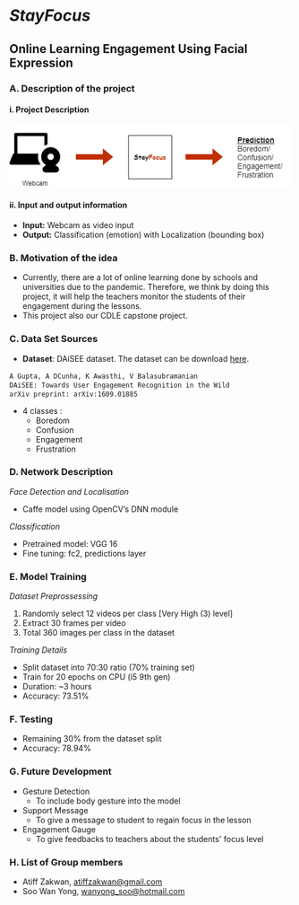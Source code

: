 # _**StayFocus**_

## Online Learning Engagement Using Facial Expression

### A. Description of the project

#### i. Project Description
![Diagram](./StayFocus.png)


#### ii. Input and output information
- **Input:** Webcam as video input
- **Output:** Classification (emotion) with Localization (bounding box)

### B. Motivation of the idea
- Currently, there are a lot of online learning done by schools and universities due to the pandemic. Therefore, we think by doing this project, it will help the teachers monitor the students of their engagement during the lessons.
- This project also our CDLE capstone project.

### C. Data Set Sources
- **Dataset**: DAiSEE dataset. The dataset can be download [here](https://iith.ac.in/~daisee-dataset/).

```
A Gupta, A DCunha, K Awasthi, V Balasubramanian
DAiSEE: Towards User Engagement Recognition in the Wild
arXiv preprint: arXiv:1609.01885
```
- 4 classes :
    - Boredom
    - Confusion
    - Engagement
    - Frustration

### D. Network Description
*Face Detection and Localisation*

- Caffe model using OpenCV’s DNN module

*Classification*
- Pretrained model: VGG 16
- Fine tuning: fc2, predictions layer

### E. Model Training

*Dataset Preprossessing*
1. Randomly select 12 videos per class [Very High (3) level]
2. Extract 30 frames per video
3. Total 360 images per class in the dataset

*Training Details*
- Split dataset into 70:30 ratio (70% training set)
- Train for 20 epochs on CPU (i5 9th gen)
- Duration: ~3 hours
- Accuracy: 73.51%

### F. Testing
- Remaining 30% from the dataset split
- Accuracy: 78.94%

### G. Future Development
- Gesture Detection
    - To include body gesture into the model
- Support Message
    - To give a message to student to regain focus in the lesson
- Engagement Gauge
    - To give feedbacks to teachers about the students' focus level

### H. List of Group members
- Atiff Zakwan, atiffzakwan@gmail.com
- Soo Wan Yong, wanyong_soo@hotmail.com

